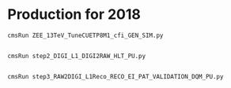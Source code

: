Production for 2018
====

    cmsRun ZEE_13TeV_TuneCUETP8M1_cfi_GEN_SIM.py


    cmsRun step2_DIGI_L1_DIGI2RAW_HLT_PU.py
    
    
    cmsRun step3_RAW2DIGI_L1Reco_RECO_EI_PAT_VALIDATION_DQM_PU.py
    